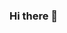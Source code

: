 ### Hi there 👋

<!--
**alireza138812/alireza138812** is a ✨ _special_ ✨ repository because its `README.md` (this file) appears on your GitHub profile.                _  _  _   _  
 _.|o.__ _  _./|_)(_)(_)/| ) 
(_||||(/_/_(_| |_)(_)(_) |/_ 
##- 🔭 I’m currently working on C# and Python
##- 🌱 I’m currently learning HTML , CSS , JavaScript
##- ⚡ Fun fact: I am a child ! my birthday is 2009
